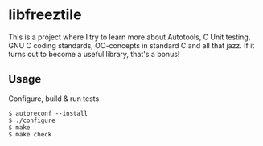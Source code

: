 libfreeztile
============

This is a project where I try to learn more about Autotools, C Unit testing,
GNU C coding standards, OO-concepts in standard C and all that jazz.
If it turns out to become a useful library, that's a bonus!


Usage
-----

Configure, build & run tests
```
$ autoreconf --install
$ ./configure
$ make
$ make check
```
